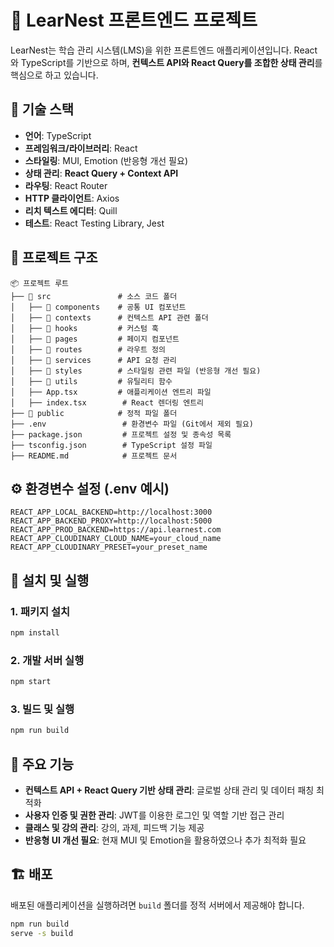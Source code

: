 # 📌 LearNest 프론트엔드 프로젝트

LearNest는 학습 관리 시스템(LMS)을 위한 프론트엔드 애플리케이션입니다. React와 TypeScript를 기반으로 하며, **컨텍스트 API와 React Query를 조합한 상태 관리**를 핵심으로 하고 있습니다.

## 🚀 기술 스택

- **언어**: TypeScript
- **프레임워크/라이브러리**: React
- **스타일링**: MUI, Emotion (반응형 개선 필요)
- **상태 관리**: **React Query + Context API**
- **라우팅**: React Router
- **HTTP 클라이언트**: Axios
- **리치 텍스트 에디터**: Quill
- **테스트**: React Testing Library, Jest

## 📂 프로젝트 구조

```
📦 프로젝트 루트
├── 📁 src               # 소스 코드 폴더
│   ├── 📁 components    # 공통 UI 컴포넌트
│   ├── 📁 contexts      # 컨텍스트 API 관련 폴더
│   ├── 📁 hooks         # 커스텀 훅
│   ├── 📁 pages         # 페이지 컴포넌트
│   ├── 📁 routes        # 라우트 정의
│   ├── 📁 services      # API 요청 관리
│   ├── 📁 styles        # 스타일링 관련 파일 (반응형 개선 필요)
│   ├── 📁 utils         # 유틸리티 함수
│   ├── App.tsx         # 애플리케이션 엔트리 파일
│   ├── index.tsx        # React 렌더링 엔트리
├── 📁 public            # 정적 파일 폴더
├── .env                 # 환경변수 파일 (Git에서 제외 필요)
├── package.json         # 프로젝트 설정 및 종속성 목록
├── tsconfig.json        # TypeScript 설정 파일
├── README.md            # 프로젝트 문서
```

## ⚙️ 환경변수 설정 (.env 예시)

```env
REACT_APP_LOCAL_BACKEND=http://localhost:3000
REACT_APP_BACKEND_PROXY=http://localhost:5000
REACT_APP_PROD_BACKEND=https://api.learnest.com
REACT_APP_CLOUDINARY_CLOUD_NAME=your_cloud_name
REACT_APP_CLOUDINARY_PRESET=your_preset_name
```

## 📌 설치 및 실행

### 1. 패키지 설치

```sh
npm install
```

### 2. 개발 서버 실행

```sh
npm start
```

### 3. 빌드 및 실행

```sh
npm run build
```

## 📡 주요 기능

- **컨텍스트 API + React Query 기반 상태 관리**: 글로벌 상태 관리 및 데이터 패칭 최적화
- **사용자 인증 및 권한 관리**: JWT를 이용한 로그인 및 역할 기반 접근 관리
- **클래스 및 강의 관리**: 강의, 과제, 피드백 기능 제공
- **반응형 UI 개선 필요**: 현재 MUI 및 Emotion을 활용하였으나 추가 최적화 필요

## 🏗 배포

배포된 애플리케이션을 실행하려면 `build` 폴더를 정적 서버에서 제공해야 합니다.

```sh
npm run build
serve -s build
```
